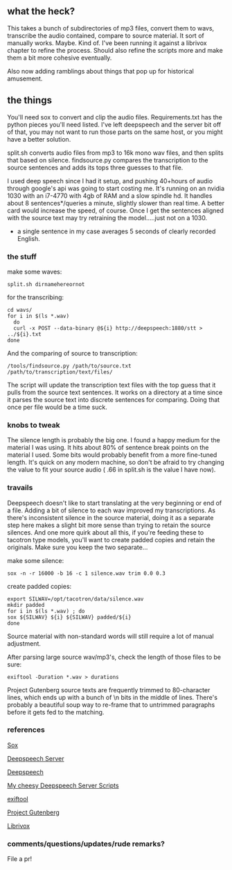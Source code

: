 ## what the heck?
This takes a bunch of subdirectories of mp3 files, convert them to wavs, transcribe the audio contained, compare to source material.  It sort of manually works.  Maybe. Kind of.  I've been running it against a librivox chapter to refine the process. Should also refine the scripts more and make them a bit more cohesive eventually. 

Also now adding ramblings about things that pop up for historical amusement.

## the things
  
You'll need sox to convert and clip the audio files.  Requirements.txt has the python pieces you'll need listed.  I've left deepspeech and the server bit off of that, you may not want to run those parts on the same host, or you might have a better solution.

split.sh converts audio files from mp3 to 16k mono wav files, and then splits that based on silence.  findsource.py compares the transcription to the source sentences and adds its tops three guesses to that file.  

I used deep speech since I had it setup, and pushing 40+hours of audio through google's api was going to start costing me. It's running on an nvidia 1030 with an i7-4770 with 4gb of RAM and a slow spindle hd.  It handles about 8 sentences*/queries a minute, slightly slower than real time. A better card would increase the speed, of course. Once I get the sentences aligned with the source text may try retraining the model.....just not on a 1030.

* a single sentence in my case averages 5 seconds of clearly recorded English. 

### the stuff

make some waves:
```
split.sh dirnamehereornot
```

for the transcribing:

```
cd wavs/
for i in $(ls *.wav)
  do
  curl -x POST --data-binary @${i} http://deepspeech:1880/stt > ../${i}.txt
done
```

And the comparing of source to transcription:

```
/tools/findsource.py /path/to/source.txt /path/to/transcription/text/files/
```

The script will update the transcription text files with the top guess that it pulls from the source text sentences.  It works on a directory at a time since it parses the source text into discrete sentences for comparing.  Doing that once per file would be a time suck.

### knobs to tweak

The silence length is probably the big one.  I found a happy medium for the material I was using.  It hits about 80% of sentence break points on the material I used.  Some bits would probably benefit from a more fine-tuned length.  It's quick on any modern machine, so don't be afraid to try changing the value to fit your source audio ( .66 in split.sh is the value I have now).

### travails

Deepspeech doesn't like to start translating at the very beginning or end of a file.  Adding a bit of silence to each wav improved my transcriptions.  As there's inconsistent silence in the source material, doing it as a separate step here makes a slight bit more sense than trying to retain the source silences.  And one more quirk about all this, if you're feeding these to tacotron type models, you'll want to create padded copies and retain the originals.  Make sure you keep the two separate...

make some silence:
```
sox -n -r 16000 -b 16 -c 1 silence.wav trim 0.0 0.3
```
create padded copies:
```
export SILWAV=/opt/tacotron/data/silence.wav
mkdir padded
for i in $(ls *.wav) ; do
sox ${SILWAV} ${i} ${SILWAV} padded/${i}
done
```

Source material with non-standard words will still require a lot of manual adjustment.  

After parsing large source wav/mp3's, check the length of those files to be sure:
```
exiftool -Duration *.wav > durations
```

Project Gutenberg source texts are frequently trimmed to 80-character lines, which ends up with a bunch of \n bits in the middle of lines. There's probably a beautiful soup way to re-frame that to untrimmed paragraphs before it gets fed to the matching.  

### references

[Sox](http://sox.sourceforge.net/sox.html)

[Deepspeech Server](https://github.com/MainRo/deepspeech-server)

[Deepspeech](https://github.com/mozilla/DeepSpeech)

[My cheesy Deepspeech Server Scripts](https://github.com/el-tocino/DSSS)

[exiftool](https://www.sno.phy.queensu.ca/~phil/exiftool/)

[Project Gutenberg](https://www.gutenberg.org/)

[Librivox](https://librivox.org/)

### comments/questions/updates/rude remarks?

File a pr!
